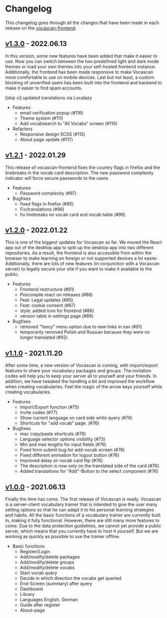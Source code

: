 # Changelog

This changelog goes through all the changes that have been made in each release on the
[vocascan-frontend](https://github.com/vocascan/vocascan-frontend).

## [v1.3.0](https://github.com/vocascan/vocascan-frontend/releases/tag/v1.3.0) - 2022.06.13

In this version, some new features have been added that make it easier to use. Now you can switch between the two predefined light and dark mode themes or load your own themes into your self-hosted frontend instance. Additionally, the frontend has been made responsive to make Vocascan more comfortable to use on mobile devices. Last but not least, a custom blocking of unverified users has been built into the frontend and backend to make it easier to find spam accounts.

[skip ci] updated translations via Localazy

- Features
  - email verification popup (#116)
  - Theme system (#111)
  - Add vocabsearch to "All Vocabs" screen (#110)
- Refactors
  - Responsive design SCSS (#115)
  - About page update (#117)

## [v1.2.1](https://github.com/vocascan/vocascan-frontend/releases/tag/v1.2.1) - 2022.01.29

This release of vocascan-frontend fixes the country flags in firefox and the linebreaks in the vocab card description. The new password complexity indicator will force secure passwords to the users.

- Features
  - Password complexity (#97)
- Bugfixes
  - fixed flags in firefox (#95)
  - Fix/translations (#96)
  - fix linebreaks on vocab card and vocab table (#98)

## [v1.2.0](https://github.com/vocascan/vocascan-frontend/releases/tag/v1.2.0) - 2022.01.22

This is one of the biggest updates for Vocascan so far. We moved the React app out of the desktop app to split up the desktop app into two different repositories. As a result, the frontend is also accessible from within the browser to make learning on foreign or not supported devices a lot easier. Additionally, there are lots of new features (in conjunction with a Vocascan server) to legally secure your site if you want to make it available to the public.

- Features
  - Frontend restructure (#81)
  - Precompile react on releases (#86)
  - Feat: Legal updates (#85)
  - Feat: cookie consent (#87)
  - style: added icon for frontend (#88)
  - version table in settings page (#89)
- Bugfixes
  - removed "fancy" menu option due to new links in nav (#91)
  - temporarily removed Polish and Russian because they were no longer translated (#92)

## [v1.1.0](https://github.com/vocascan/vocascan-frontend/releases/tag/v1.1.0) - 2021.11.20

After some time, a new version of Vocascan is coming, with import/export features to share your vocabulary packages and
groups. The invitation codes will help you to keep your server all to yourself and your friends. In addition, we have
tweaked the handling a bit and improved the workflow when creating vocabularies. Feel the magic of the arrow keys
yourself while creating vocabularies.

- Features
  - Import/Export function (#75)
  - Invite codes (#77)
  - Show current language on card side while query (#76)
  - Shortcuts for "add vocab" page. (#76)
- Bugfixes
  - mac copy/paste shortcuts (#76)
  - Language selector options visibility (#73)
  - Min and max lengths for input fields (#76)
  - Fixed form submit bug for add-vocab screen (#76)
  - Fixed different animation for logout button (#76)
  - Improved delay on vocab card flip (#76)
  - The description is now only on the translated side of the card (#76)
  - Added translations for "Add"-Button to the select component (#76)

## [v1.0.0](https://github.com/vocascan/vocascan-frontend/releases/tag/v1.0.0) - 2021.06.13

Finally the time has come. The first release of Vocascan is ready. Vocascan is a server-client vocabulary trainer that
is intended to give the user many setting options so that he can adapt it to his personal learning strategies and
habits. All the basic functions of a vocabulary trainer are currently built in, making it fully functional. However,
there are still many more features to come. Due to the data protection guidelines, we cannot yet provide a public
server, which means that you currently have to host it yourself. But we are working as quickly as possible to use the
trainer offline.

- Basic functions
  - Register/Login
  - Add/modify/delete packages
  - Add/modify/delete groups
  - Add/modify/delete vocabs
  - Start vocab query
  - Decide in which direction the vocabs get queried
  - End-Screen (summary) after query
  - Dashboard
  - Library
  - Languages English, German
  - Guide after register
  - About-page
